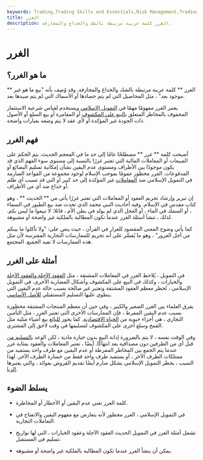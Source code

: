 ```yaml
---
keywords: Trading,Trading Skills and Essentials,Risk Management,Trading Skills
title: الغرر
description: الغرر كلمة عربية مرتبطة بالشك والخداع والمجازفة.
---
```


# الغرر
## ما هو الغرر؟

** الغرر ** كلمة عربية مرتبطة بالشك والخداع والمجازفة. وقد وُصِف بأنه "بيع ما هو غير موجود بعد" ، مثل المحاصيل التي لم يتم حصادها أو الأسماك التي لم يتم صيدها بعد.

يعتبر الغرر مفهومًا مهمًا في [التمويل الإسلامي](/finance) ويستخدم لقياس شرعية الاستثمار المحفوف بالمخاطر المتعلق [بالبيع على المكشوف](/shortselling) أو المقامرة أو بيع السلع أو الأصول ذات الجودة غير المؤكدة أو لأي عقد لا يتم وضعه بعبارات واضحة.

## فهم الغرر

أصبحت كلمة ** غرر ** مصطلحًا عامًا إلى حد ما في المعجم الحديث. يتم الحكم على المبيعات أو المعاملات المالية التي تعتبر غررًا بالنسبة إلى مستوى سوء الفهم الذي قد يكون موجودًا بين الأطراف ومستوى عدم اليقين بشأن إمكانية تسليم البضائع أو المدفوعات. الغرر محظور عمومًا بموجب الإسلام لوجود مجموعة من القواعد الصارمة في التمويل الإسلامي ضد [المعاملات](/transaction) غير المؤكدة إلى حد كبير أو التي قد تسبب أي ظلم أو خداع ضد أي من الأطراف.

إن تبرير وإرشاد تحريم العقود أو المعاملات التي تعتبر غررًا يأتي من ** الحديث ** ، وهو كتاب مقدس في الإسلام. وفيه أحاديث النبي محمد الذي تحدث ضد بيع الطيور في السماء ، أو السمك في الماء ، أو العجل الذي لم يولد في بطن الأم ، قائلا: لا تبيعوا ما ليس بكم. لذلك ، تنشأ أسئلة الغرر عندما تكون المطالبة بالملكية غير واضحة أو مشبوهة.

كما يأتي وضوح المعنى المقصود للغرار في القرآن ، حيث ينص على: "ولا تأكلوا ما بينكم من أجل الغرور" ، وهو ما يُفسَّر على أنه تحريم للممارسات التجارية المفترسة لأن مثل هذه الممارسات لا تفيد الجميع. المجتمع.

## أمثلة على الغرر

في التمويل ، يُلاحظ الغرر في المعاملات المشتقة ، مثل [العقود الآجلة والعقود الآجلة](/futures) والخيارات ، وكذلك في البيع على المكشوف وأشكال المضاربة الأخرى. في التمويل الإسلامي ، تُحظر معظم العقود المشتقة وتعتبر غير صالحة بسبب حالة عدم اليقين التي ينطوي عليها التسليم المستقبلي [للأصل الأساسي](/underlying-asset).

يفرق العلماء بين الغرر الصغير والكبير ، وفي حين أن معظم المنتجات المشتقة محظورة بسبب عدم اليقين المفرط ، فإن الممارسات الأخرى التي تعتبر الغرر ، مثل التأمين التجاري ، هي أجزاء حيوية من [الحياة الاقتصادية](/economic-life). كما يجوز [للبائع](/seller) بيع أشياء مثلية مثل القمح وسلع أخرى على المكشوف لتسليمها في وقت لاحق إلى المشتري.

وفي الوقت نفسه ، لا يتم بالضرورة إدانة البيع بدون حيازة مادية ، لكن الوعد [بالتسليم من](/delivery) قبل أي من الطرفين دون مصداقية يعد انتهاكًا. أيضًا ، تعتبر المعاملات والعقود بمثابة غرر عندما يتم الجمع بين المخاطر المفرطة أو عدم اليقين مع طرف واحد يستفيد من ممتلكات الطرف الآخر ، أو يستفيد طرف واحد فقط من خسارة الطرف الآخر. لهذا السبب ، يحظر التمويل الإسلامي بشكل صارم أيضًا تقديم القروض بفوائد ، والتي يعتبرها [الربا](/usury).

## يسلط الضوء

- كلمة الغرر تعني عدم اليقين أو الأخطار أو المخاطرة.

- في التمويل الإسلامي ، الغرر محظور لأنه يتعارض مع مفهوم اليقين والانفتاح في التعاملات التجارية.

- تشمل أمثلة الغرر في التمويل الحديث العقود الآجلة وعقود الخيارات ، التي لها تواريخ تسليم في المستقبل.

- يمكن أن ينشأ الغرر عندما تكون المطالبة بالملكية غير واضحة أو مشبوهة.

